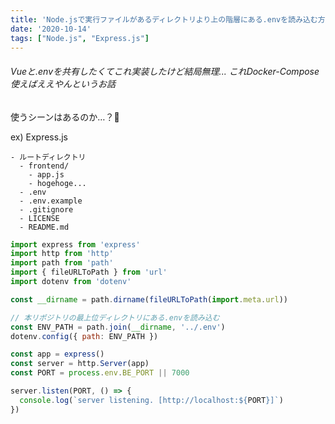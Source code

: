 ```yaml
---
title: 'Node.jsで実行ファイルがあるディレクトリより上の階層にある.envを読み込む方法'
date: '2020-10-14'
tags: ["Node.js", "Express.js"]
---
```


###### Vueと.envを共有したくてこれ実装したけど結局無理... これDocker-Compose使えばええやんというお話


使うシーンはあるのか…？🤔

ex) Express.js

```md:title=ディレクトリ構成
- ルートディレクトリ
  - frontend/
    - app.js
    - hogehoge...
  - .env
  - .env.example
  - .gitignore
  - LICENSE
  - README.md
```

```javascript:title=app.js
import express from 'express'
import http from 'http'
import path from 'path'
import { fileURLToPath } from 'url'
import dotenv from 'dotenv'

const __dirname = path.dirname(fileURLToPath(import.meta.url))

// 本リポジトリの最上位ディレクトリにある.envを読み込む
const ENV_PATH = path.join(__dirname, '../.env')
dotenv.config({ path: ENV_PATH })

const app = express()
const server = http.Server(app)
const PORT = process.env.BE_PORT || 7000

server.listen(PORT, () => {
  console.log(`server listening. [http://localhost:${PORT}]`)
})
```
